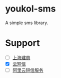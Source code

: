 # youkol-sms
A simple sms library.

# Support
- [ ] [上海建周](http://www.shjianzhou.com)
- [x] [云短信](http://www.sms.cn)
- [ ] [阿里云短信服务](https://help.aliyun.com/product/44282.html)
